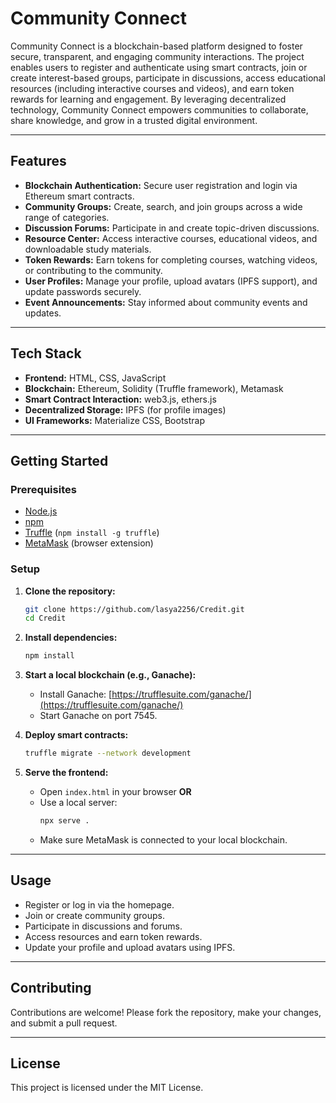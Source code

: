 # Community Connect

Community Connect is a blockchain-based platform designed to foster secure, transparent, and engaging community interactions. The project enables users to register and authenticate using smart contracts, join or create interest-based groups, participate in discussions, access educational resources (including interactive courses and videos), and earn token rewards for learning and engagement. By leveraging decentralized technology, Community Connect empowers communities to collaborate, share knowledge, and grow in a trusted digital environment.

---

## Features

- **Blockchain Authentication:** Secure user registration and login via Ethereum smart contracts.
- **Community Groups:** Create, search, and join groups across a wide range of categories.
- **Discussion Forums:** Participate in and create topic-driven discussions.
- **Resource Center:** Access interactive courses, educational videos, and downloadable study materials.
- **Token Rewards:** Earn tokens for completing courses, watching videos, or contributing to the community.
- **User Profiles:** Manage your profile, upload avatars (IPFS support), and update passwords securely.
- **Event Announcements:** Stay informed about community events and updates.

---

## Tech Stack

- **Frontend:** HTML, CSS, JavaScript
- **Blockchain:** Ethereum, Solidity (Truffle framework), Metamask
- **Smart Contract Interaction:** web3.js, ethers.js
- **Decentralized Storage:** IPFS (for profile images)
- **UI Frameworks:** Materialize CSS, Bootstrap

---

## Getting Started

### Prerequisites

- [Node.js](https://nodejs.org/)
- [npm](https://www.npmjs.com/)
- [Truffle](https://trufflesuite.com/) (`npm install -g truffle`)
- [MetaMask](https://metamask.io/) (browser extension)

### Setup

1. **Clone the repository:**
   ```bash
   git clone https://github.com/lasya2256/Credit.git
   cd Credit
   ```

2. **Install dependencies:**
   ```bash
   npm install
   ```

3. **Start a local blockchain (e.g., Ganache):**
   - Install Ganache: [https://trufflesuite.com/ganache/](https://trufflesuite.com/ganache/)
   - Start Ganache on port 7545.

4. **Deploy smart contracts:**
   ```bash
   truffle migrate --network development
   ```

5. **Serve the frontend:**
   - Open `index.html` in your browser **OR**
   - Use a local server:
     ```bash
     npx serve .
     ```
   - Make sure MetaMask is connected to your local blockchain.

---

## Usage

- Register or log in via the homepage.
- Join or create community groups.
- Participate in discussions and forums.
- Access resources and earn token rewards.
- Update your profile and upload avatars using IPFS.

---

## Contributing

Contributions are welcome! Please fork the repository, make your changes, and submit a pull request.

---

## License

This project is licensed under the MIT License.
